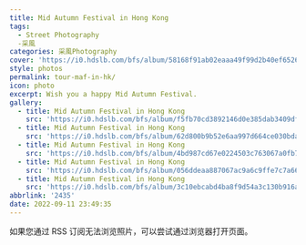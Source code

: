 ```yaml
---
title: Mid Autumn Festival in Hong Kong
tags:
  - Street Photography
  -采風
categories: 采風Photography
cover: 'https://i0.hdslb.com/bfs/album/58168f91ab02eaaa49f99d2b40ef6526a51daaad.webp'
style: photos
permalink: tour-maf-in-hk/
icon: photo
excerpt: Wish you a happy Mid Autumn Festival.
gallery:
  - title: Mid Autumn Festival in Hong Kong
    src: 'https://i0.hdslb.com/bfs/album/f5fb70cd3892146d0e385dab3409df198bd537a3.webp'    
  - title: Mid Autumn Festival in Hong Kong
    src: 'https://i0.hdslb.com/bfs/album/62d800b9b52e6aa997d664ce030bda0437bdb45d.webp'
  - title: Mid Autumn Festival in Hong Kong
    src: 'https://i0.hdslb.com/bfs/album/4bd987cd67e0224503c763067a0fb76cd64ba2ba.webp'
  - title: Mid Autumn Festival in Hong Kong
    src: 'https://i0.hdslb.com/bfs/album/056ddeaa887067ac9a6c9ffe7c7a668ae6f353ac.webp'
  - title: Mid Autumn Festival in Hong Kong
    src: 'https://i0.hdslb.com/bfs/album/3c10ebcabd4ba8f9d54a3c130b916a0c48fd28f7.webp'
abbrlink: '2435'
date: 2022-09-11 23:49:35
---
```

如果您通过 RSS 订阅无法浏览照片，可以尝试通过浏览器打开页面。